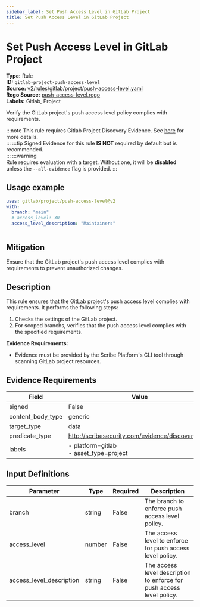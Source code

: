 ```yaml
---
sidebar_label: Set Push Access Level in GitLab Project
title: Set Push Access Level in GitLab Project
---  
```

# Set Push Access Level in GitLab Project  
**Type:** Rule  
**ID:** `gitlab-project-push-access-level`  
**Source:** [v2/rules/gitlab/project/push-access-level.yaml](https://github.com/scribe-public/sample-policies/blob/main/v2/rules/gitlab/project/push-access-level.yaml)  
**Rego Source:** [push-access-level.rego](https://github.com/scribe-public/sample-policies/blob/main/v2/rules/gitlab/project/push-access-level.rego)  
**Labels:** Gitlab, Project  

Verify the GitLab project's push access level policy complies with requirements.

:::note 
This rule requires Gitlab Project Discovery Evidence. See [here](https://deploy-preview-299--scribe-security.netlify.app/docs/platforms/discover#gitlab-discovery) for more details.  
::: 
:::tip 
Signed Evidence for this rule **IS NOT** required by default but is recommended.  
::: 
:::warning  
Rule requires evaluation with a target. Without one, it will be **disabled** unless the `--all-evidence` flag is provided.
::: 

## Usage example

```yaml
uses: gitlab/project/push-access-level@v2
with:
  branch: "main"
  # access_level: 30
  access_level_description: "Maintainers"
  
```

## Mitigation  
Ensure that the GitLab project's push access level complies with requirements to prevent unauthorized changes.


## Description  
This rule ensures that the GitLab project's push access level complies with requirements.
It performs the following steps:

1. Checks the settings of the GitLab project.
2. For scoped branchs, verifies that the push access level complies with the specified requirements.

**Evidence Requirements:**
- Evidence must be provided by the Scribe Platform's CLI tool through scanning GitLab project resources.  


## Evidence Requirements  
| Field | Value |
|-------|-------|
| signed | False |
| content_body_type | generic |
| target_type | data |
| predicate_type | http://scribesecurity.com/evidence/discovery/v0.1 |
| labels | - platform=gitlab<br/>- asset_type=project |

## Input Definitions  
| Parameter | Type | Required | Description |
|-----------|------|----------|-------------|
| branch | string | False | The branch to enforce push access level policy. |
| access_level | number | False | The access level to enforce for push access level policy. |
| access_level_description | string | False | The access level description to enforce for push access level policy. |

